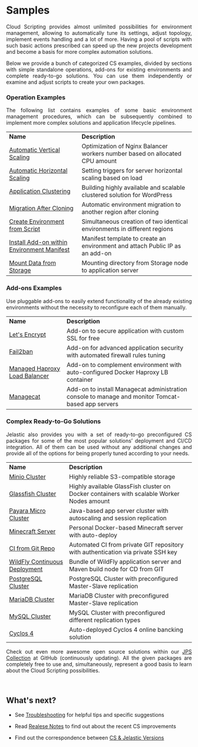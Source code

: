 # Samples

<p dir="ltr" style="text-align: justify;">Cloud Scripting provides almost unlimited possibilities for environment management, allowing to automatically tune its settings, adjust topology, implement events handling and a lot of more. Having a pool of scripts with such basic actions prescribed can speed up the new projects development and become a basis for more complex automation solutions.</p>

<p dir="ltr" style="text-align: justify;">Below we provide a bunch of categorized CS examples, divided by sections with simple standalone operations, add-ons for existing environments and complete ready-to-go solutions. You can use them independently or examine and adjust scripts to create your own packages.</p>

### Operation Examples

<p dir="ltr" style="text-align: justify;">The following list contains examples of some basic environment management procedures, which can be subsequently combined to implement more complex solutions and application lifecycle pipelines.</p>

<table id="bs-pr">
    <tr>
        <td id="first-col">
            <b>Name</b>
        </td>
        <td id="first-col">
            <b>Description</b>
        </td>
    </tr>
    <tr>
        <td id="first-col">
            <a target="_blank" href="https://github.com/jelastic-jps/basic-examples/tree/master/automatic-vertical-scaling">Automatic Vertical Scaling</a>
        </td>
        <td>
            Optimization of Nginx Balancer workers number based on allocated CPU amount
        </td>
    </tr>
    <tr>
        <td id="first-col">
            <a target="_blank" href="https://github.com/jelastic-jps/basic-examples/tree/master/automatic-horizontal-scaling">Automatic Horizontal Scaling</a>
        </td>
        <td>
            Setting triggers for server horizontal scaling based on load
        </td>
    </tr>
  <!--  <tr>
        <td id="first-col">
            <a target="_blank" href="https://github.com/jelastic-jps/basic-examples/tree/master/using-docker-containers">Using Docker Containers</a>
        </td>
        <td>
            Bundle of linked WordPress-Web and WordPress-DB Docker containers
        </td>
    </tr>
    <tr> -->
        <td id="first-col">
            <a target="_blank" href="https://github.com/jelastic-jps/wordpress-cluster">Application Clustering</a>
        </td>
        <td>
            Building highly available and scalable clustered solution for WordPress
        </td>
    </tr>
    <tr>
        <td id="first-col">
            <a target="_blank" href="https://github.com/jelastic-jps/basic-examples/tree/master/automatic-environment-migration-after-cloning">Migration After Cloning</a>
        </td>
        <td>
            Automatic environment migration to another region after cloning
        </td>
    </tr>
    <tr>
        <td id="first-col">
            <a target="_blank" href="https://github.com/jelastic-jps/basic-examples/tree/master/two-environments-from-one-jps-in-diff-regions">Create Environment from Script</a>
        </td>
        <td>
            Simultaneous creation of two identical environments in different regions
        </td>
    </tr>
    <tr>
        <td id="first-col">
            <a target="_blank" href="https://github.com/jelastic-jps/basic-examples/tree/master/install-add-on-inside-manifest">Install Add-on within Environment Manifest</a>
        </td>
        <td>
            Manifest template to create an environment and attach Public IP as an add-on
        </td>
    </tr>
    <tr>
        <td id="first-col">
            <a target="_blank" href="https://github.com/jelastic-jps/basic-examples/tree/master/mount-data-storage">Mount Data from Storage</a>
        </td>
        <td>
            Mounting directory from Storage node to application server
        </td>
    </tr>
</table>

### Add-ons Examples

<p dir="ltr" style="text-align: justify;">Use pluggable add-ons to easily extend functionality of the already existing environments without the necessity to reconfigure each of them manually.</p>

<table id="bs-pr">
    <tr>
        <td id="first-col">
            <b>Name</b>
        </td>
        <td id="first-col">
            <b>Description</b>
        </td>
    </tr>
    <tr>
        <td id="first-col">
            <a target="_blank" href="https://github.com/jelastic-jps/lets-encrypt">Let's Encrypt</a>
        </td>
        <td>
            Add-on to secure application with custom SSL for free
        </td>
    </tr>
    <tr>
        <td id="first-col">
            <a target="_blank" href="https://github.com/jelastic-jps/fail2ban">Fail2ban</a>
        </td>
        <td>
            Add-on for advanced application security with automated firewall rules tuning
        </td>
    </tr>
    <tr>
        <td id="first-col">
            <a target="_blank" href="https://github.com/jelastic-jps/payara/tree/master/addons/haproxy-load-balancing">Managed Haproxy Load Balancer</a>
        </td>
        <td>
            Add-on to complement environment with auto-configured Docker Haproxy LB container
        </td>
    </tr>
    <tr>
        <td id="first-col">
            <a target="_blank" href="https://github.com/jelastic-jps/managecat">Managecat</a>
        </td>
        <td>
            Add-on to install Managecat administration console to manage and monitor Tomcat-based app servers
        </td>
    </tr>
    </table>
    
### Complex Ready-to-Go Solutions

<p dir="ltr" style="text-align: justify;">Jelastic also provides you with a set of ready-to-go preconfigured CS packages for some of the most popular solutions’ deployment and CI/CD integration. All of them can be used without any additional changes and provide all of the options for being properly tuned according to your needs.</p>

<table id="bs-pr">
    <tr>
        <td id="first-col">
            <b>Name</b>
        </td>
        <td id="first-col">
            <b>Description</b>
        </td>
    </tr>
    <tr>
        <td id="first-col">
            <a target="_blank" href="https://github.com/jelastic-jps/minio">Minio Cluster</a>
        </td>
        <td>
            Highly reliable S3-compatible storage
        </td>
    </tr>
    <tr>
        <td id="first-col">
            <a target="_blank" href="https://github.com/jelastic-jps/glassfish">Glassfish Cluster</a>
        </td>
        <td>
            Highly available GlassFish cluster on Docker containers with scalable Worker Nodes amount
        </td>
    </tr>
    <tr>
        <td id="first-col">
            <a target="_blank" href="https://github.com/jelastic-jps/payara">Payara Micro Cluster</a>
        </td>
        <td>
            Java-based app server cluster with autoscaling and session replication
        </td>
    </tr>
    <tr>
        <td id="first-col">
            <a target="_blank" href="https://github.com/jelastic-jps/minecraft-server">Minecraft Server</a>
        </td>
        <td>
            Personal Docker-based Minecraft server with auto-deploy
        </td>
    </tr>
    <tr>
        <td id="first-col">
            <a target="_blank" href="https://github.com/jelastic-jps/git-push-deploy">CI from Git Repo</a>
        </td>
        <td>
            Automated CI from private GIT repository with authentication via private SSH key
        </td>
    </tr>
    <tr>
        <td id="first-col">
            <a target="_blank" href="https://github.com/jelastic-jps/wildfly">WildFly Continuous Deployment</a>
        </td>
        <td>
            Bundle of WildFly application server and Maven build node for CD from GIT
        </td>
    </tr>
    <tr>
        <td id="first-col">
            <a target="_blank" href="https://github.com/jelastic-jps/postgresql-replication">PostgreSQL Cluster</a>
        </td>
        <td>
            PostgreSQL Cluster with preconfigured Master-Slave replication
        </td>
    </tr>
    <tr>
        <td id="first-col">
            <a target="_blank" href="https://github.com/jelastic-jps/mariadb-replication">MariaDB Cluster</a>
        </td>
        <td>
            MariaDB Cluster with preconfigured Master-Slave replication
        </td>
    </tr>
    <tr>
        <td id="first-col">
            <a target="_blank" href="https://github.com/jelastic-jps/mysql-cluster">MySQL Cluster</a>
        </td>
        <td>
            MySQL Cluster with preconfigured different replication types
        </td>
    </tr>
    <tr>
        <td id="first-col">
            <a target="_blank" href="https://github.com/jelastic-jps/cyclos/tree/master/cyclos-4">Cyclos 4</a>
        </td>
        <td>
            Auto-deployed Cyclos 4 online bancking solution
        </td>
    </tr>
</table>

<p dir="ltr" style="text-align: justify;">Сheck out even more awesome open source solutions within our <a href="https://github.com/jelastic-jps" target="_blank">JPS Collection</a> at GitHub (continuously updating). All the given packages are completely free to use and, simultaneously, represent a good basis to learn about the Cloud Scripting possibilities.</p>
<br>
<h2> What's next?</h2>

- See <a href="/troubleshooting/" target="_blank">Troubleshooting</a> for helpful tips and specific suggestions                      

- Read <a href="/releasenotes/" target="_blank">Realese Notes</a> to find out about the recent CS improvements                                      

- Find out the correspondence between <a href="/jelastic-cs-correspondence/" target="_blank">CS & Jelastic Versions</a>                                              
